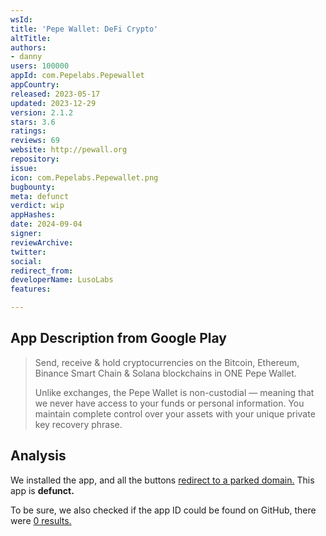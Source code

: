 ```yaml
---
wsId: 
title: 'Pepe Wallet: DeFi Crypto'
altTitle: 
authors:
- danny
users: 100000
appId: com.Pepelabs.Pepewallet
appCountry: 
released: 2023-05-17
updated: 2023-12-29
version: 2.1.2
stars: 3.6
ratings: 
reviews: 69
website: http://pewall.org
repository: 
issue: 
icon: com.Pepelabs.Pepewallet.png
bugbounty: 
meta: defunct
verdict: wip
appHashes: 
date: 2024-09-04
signer: 
reviewArchive: 
twitter: 
social: 
redirect_from: 
developerName: LusoLabs
features: 

---
```


## App Description from Google Play

> Send, receive & hold cryptocurrencies on the Bitcoin, Ethereum, Binance Smart Chain & Solana blockchains in ONE Pepe Wallet.
> 
> Unlike exchanges, the Pepe Wallet is non-custodial — meaning that we never have access to your funds or personal information. You maintain complete control over your assets with your unique private key recovery phrase.

## Analysis 

We installed the app, and all the buttons [redirect to a parked domain.](https://x.com/BitcoinWalletz/status/1831310024863531224) This app is **defunct.**

To be sure, we also checked if the app ID could be found on GitHub, there were [0 results.](https://github.com/search?q=%22com.Pepelabs.Pepewallet%22&type=code)